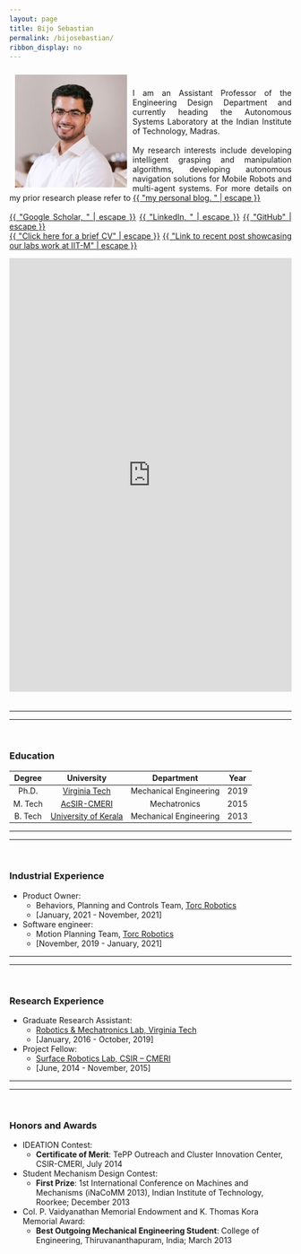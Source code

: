 ```yaml
---
layout: page
title: Bijo Sebastian
permalink: /bijosebastian/
ribbon_display: no
---
```


<img align="left" style="padding: 10px" src="/images/bijo.jpg" alt="Picture not available" width="200">

<p style="text-align: justify"> 
<br/>
<br/>
I am an Assistant Professor of the Engineering Design Department and currently heading the Autonomous Systems Laboratory at the Indian Institute of Technology, Madras.
<br/>
<br/>
My research interests include developing intelligent grasping and manipulation algorithms, developing autonomous navigation solutions for Mobile Robots and multi-agent systems. For more details on my prior research please refer to <a href="https://bijosebastian.wordpress.com/"> {{ "my personal blog. " | escape }}</a>
<br/>
<br/>
    <a href="https://scholar.google.com/citations?user=Z1nNEkcAAAAJ&hl=en"> {{ "Google Scholar, " | escape }}</a>
    <a href="https://www.linkedin.com/in/bijo-sebastian-389153147/"> {{ "LinkedIn, " | escape }}</a>
    <a href="https://github.com/BijoSebastian"> {{ "GitHub" | escape }}</a>
<br/>   
    <a href="/bijo_academic_CV.pdf"> {{ "Click here for a brief CV" | escape }}</a>
    <a  href="https://www.linkedin.com/embed/feed/update/urn:li:ugcPost:7362865653768228864" height="773" width="504" frameborder="0" allowfullscreen="" title="Embedded post"> {{ "Link to recent post showcasing our labs work at IIT-M" | escape }}</a>
</p>
<iframe src="https://www.linkedin.com/embed/feed/update/urn:li:ugcPost:7362865653768228864" height="773" width="504" frameborder="0" allowfullscreen="" title="Embedded post"></iframe>
<br/>
<br/>
<hr />
<hr />
<br/>

### Education

| Degree | University | Department | Year |
|:---:|:---:|:---:|:---:|
| Ph.D. | [Virginia Tech](http://www.me.vt.edu/) | Mechanical Engineering | 2019
| M. Tech | [AcSIR-CMERI](http://acsir.res.in/) | Mechatronics | 2015
| B. Tech | [University of Kerala](http://www.keralauniversity.ac.in/)| Mechanical Engineering | 2013

<hr />
<hr />
<br/>

### Industrial Experience

- Product Owner:
    - Behaviors, Planning and Controls Team, [Torc Robotics](https://torc.ai/)
    - [January, 2021 - November, 2021] 
- Software engineer:
    - Motion Planning Team, [Torc Robotics](https://torc.ai/) 
    - [November, 2019 - January, 2021]

<hr />
<hr />
<br/>

### Research Experience

- Graduate Research Assistant:
    -  [Robotics & Mechatronics Lab, Virginia Tech](http://rmlab.org/)
    -  [January, 2016 - October, 2019]  
- Project Fellow:
    - [Surface Robotics Lab, CSIR – CMERI](https://www.cmeri.res.in/)
    - [June, 2014 - November, 2015]


<hr />
<hr />
<br/>

### Honors and Awards

- IDEATION Contest:
    - __Certificate of Merit__: TePP Outreach and Cluster Innovation Center, CSIR-CMERI, July 2014
- Student Mechanism Design Contest:
    - __First Prize__: 1st International Conference on Machines and Mechanisms (iNaCoMM 2013), Indian Institute of Technology, Roorkee; December 2013
- Col. P. Vaidyanathan Memorial Endowment and K. Thomas Kora Memorial Award:
    - __Best Outgoing Mechanical Engineering Student__: College of Engineering, Thiruvananthapuram, India; March 2013


